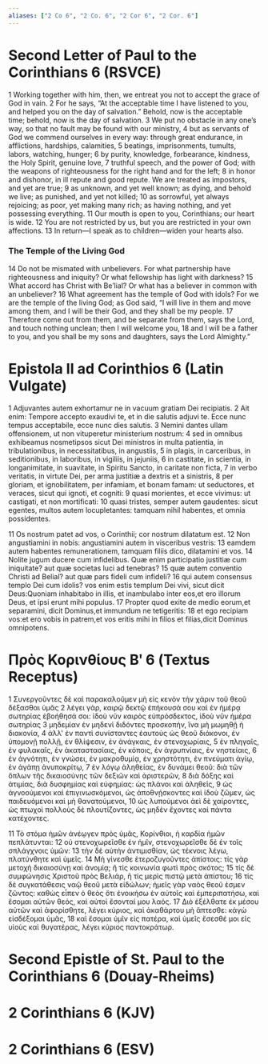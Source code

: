 ```yaml
---
aliases: ["2 Co 6", "2 Co. 6", "2 Cor 6", "2 Cor. 6"]
---
```



# Second Letter of Paul to the Corinthians 6 (RSVCE)

1 Working together with him, then, we entreat you not to accept the grace of God in vain.
2 For he says, “At the acceptable time I have listened to you, and helped you on the day of salvation.” Behold, now is the acceptable time; behold, now is the day of salvation.
3 We put no obstacle in any one’s way, so that no fault may be found with our ministry,
4 but as servants of God we commend ourselves in every way: through great endurance, in afflictions, hardships, calamities,
5 beatings, imprisonments, tumults, labors, watching, hunger;
6 by purity, knowledge, forbearance, kindness, the Holy Spirit, genuine love,
7 truthful speech, and the power of God; with the weapons of righteousness for the right hand and for the left;
8 in honor and dishonor, in ill repute and good repute. We are treated as impostors, and yet are true;
9 as unknown, and yet well known; as dying, and behold we live; as punished, and yet not killed;
10 as sorrowful, yet always rejoicing; as poor, yet making many rich; as having nothing, and yet possessing everything.
11 Our mouth is open to you, Corinthians; our heart is wide.
12 You are not restricted by us, but you are restricted in your own affections.
13 In return—I speak as to children—widen your hearts also.
### The Temple of the Living God
14 Do not be mismated with unbelievers. For what partnership have righteousness and iniquity? Or what fellowship has light with darkness?
15 What accord has Christ with Beʹlial? Or what has a believer in common with an unbeliever?
16 What agreement has the temple of God with idols? For we are the temple of the living God; as God said, “I will live in them and move among them, and I will be their God, and they shall be my people.
17 Therefore come out from them, and be separate from them, says the Lord, and touch nothing unclean; then I will welcome you,
18 and I will be a father to you, and you shall be my sons and daughters, says the Lord Almighty.”


# Epistola II ad Corinthios 6 (Latin Vulgate)

1 Adjuvantes autem exhortamur ne in vacuum gratiam Dei recipiatis.
2 Ait enim: Tempore accepto exaudivi te, et in die salutis adjuvi te. Ecce nunc tempus acceptabile, ecce nunc dies salutis.
3 Nemini dantes ullam offensionem, ut non vituperetur ministerium nostrum:
4 sed in omnibus exhibeamus nosmetipsos sicut Dei ministros in multa patientia, in tribulationibus, in necessitatibus, in angustiis,
5 in plagis, in carceribus, in seditionibus, in laboribus, in vigiliis, in jejuniis,
6 in castitate, in scientia, in longanimitate, in suavitate, in Spiritu Sancto, in caritate non ficta,
7 in verbo veritatis, in virtute Dei, per arma justitiæ a dextris et a sinistris,
8 per gloriam, et ignobilitatem, per infamiam, et bonam famam: ut seductores, et veraces, sicut qui ignoti, et cogniti:
9 quasi morientes, et ecce vivimus: ut castigati, et non mortificati:
10 quasi tristes, semper autem gaudentes: sicut egentes, multos autem locupletantes: tamquam nihil habentes, et omnia possidentes.

11 Os nostrum patet ad vos, o Corinthii; cor nostrum dilatatum est.
12 Non angustiamini in nobis: angustiamini autem in visceribus vestris:
13 eamdem autem habentes remunerationem, tamquam filiis dico, dilatamini et vos.
14 Nolite jugum ducere cum infidelibus. Quæ enim participatio justitiæ cum iniquitate? aut quæ societas luci ad tenebras?
15 quæ autem conventio Christi ad Belial? aut quæ pars fideli cum infideli?
16 qui autem consensus templo Dei cum idolis? vos enim estis templum Dei vivi, sicut dicit Deus:Quoniam inhabitabo in illis, et inambulabo inter eos,et ero illorum Deus, et ipsi erunt mihi populus.
17 Propter quod exite de medio eorum,et separamini, dicit Dominus,et immundum ne tetigeritis:
18 et ego recipiam vos:et ero vobis in patrem,et vos eritis mihi in filios et filias,dicit Dominus omnipotens.


# Πρὸς Κορινθίους Βʹ 6 (Textus Receptus)

1 Συνεργοῦντες δὲ καὶ παρακαλοῦμεν μὴ εἰς κενὸν τὴν χάριν τοῦ θεοῦ δέξασθαι ὑμᾶς
2 λέγει γάρ, καιρῷ δεκτῷ ἐπήκουσά σου καὶ ἐν ἡμέρᾳ σωτηρίας ἐβοήθησά σοι: ἰδοὺ νῦν καιρὸς εὐπρόσδεκτος, ἰδοὺ νῦν ἡμέρα σωτηρίας
3 μηδεμίαν ἐν μηδενὶ διδόντες προσκοπήν, ἵνα μὴ μωμηθῇ ἡ διακονία,
4 ἀλλ' ἐν παντὶ συνίσταντες ἑαυτοὺς ὡς θεοῦ διάκονοι, ἐν ὑπομονῇ πολλῇ, ἐν θλίψεσιν, ἐν ἀνάγκαις, ἐν στενοχωρίαις,
5 ἐν πληγαῖς, ἐν φυλακαῖς, ἐν ἀκαταστασίαις, ἐν κόποις, ἐν ἀγρυπνίαις, ἐν νηστείαις,
6 ἐν ἁγνότητι, ἐν γνώσει, ἐν μακροθυμίᾳ, ἐν χρηστότητι, ἐν πνεύματι ἁγίῳ, ἐν ἀγάπῃ ἀνυποκρίτῳ,
7 ἐν λόγῳ ἀληθείας, ἐν δυνάμει θεοῦ: διὰ τῶν ὅπλων τῆς δικαιοσύνης τῶν δεξιῶν καὶ ἀριστερῶν,
8 διὰ δόξης καὶ ἀτιμίας, διὰ δυσφημίας καὶ εὐφημίας: ὡς πλάνοι καὶ ἀληθεῖς,
9 ὡς ἀγνοούμενοι καὶ ἐπιγινωσκόμενοι, ὡς ἀποθνῄσκοντες καὶ ἰδοὺ ζῶμεν, ὡς παιδευόμενοι καὶ μὴ θανατούμενοι,
10 ὡς λυπούμενοι ἀεὶ δὲ χαίροντες, ὡς πτωχοὶ πολλοὺς δὲ πλουτίζοντες, ὡς μηδὲν ἔχοντες καὶ πάντα κατέχοντες.

11 Τὸ στόμα ἡμῶν ἀνέῳγεν πρὸς ὑμᾶς, Κορίνθιοι, ἡ καρδία ἡμῶν πεπλάτυνται:
12 οὐ στενοχωρεῖσθε ἐν ἡμῖν, στενοχωρεῖσθε δὲ ἐν τοῖς σπλάγχνοις ὑμῶν:
13 τὴν δὲ αὐτὴν ἀντιμισθίαν, ὡς τέκνοις λέγω, πλατύνθητε καὶ ὑμεῖς.
14 Μὴ γίνεσθε ἑτεροζυγοῦντες ἀπίστοις: τίς γὰρ μετοχὴ δικαιοσύνῃ καὶ ἀνομίᾳ; ἢ τίς κοινωνία φωτὶ πρὸς σκότος;
15 τίς δὲ συμφώνησις Χριστοῦ πρὸς Βελιάρ, ἢ τίς μερὶς πιστῷ μετὰ ἀπίστου;
16 τίς δὲ συγκατάθεσις ναῷ θεοῦ μετὰ εἰδώλων; ἡμεῖς γὰρ ναὸς θεοῦ ἐσμεν ζῶντος: καθὼς εἶπεν ὁ θεὸς ὅτι ἐνοικήσω ἐν αὐτοῖς καὶ ἐμπεριπατήσω, καὶ ἔσομαι αὐτῶν θεός, καὶ αὐτοὶ ἔσονταί μου λαός.
17 Διὸ ἐξέλθατε ἐκ μέσου αὐτῶν καὶ ἀφορίσθητε, λέγει κύριος, καὶ ἀκαθάρτου μὴ ἅπτεσθε: κἀγὼ εἰσδέξομαι ὑμᾶς,
18 καὶ ἔσομαι ὑμῖν εἰς πατέρα, καὶ ὑμεῖς ἔσεσθέ μοι εἰς υἱοὺς καὶ θυγατέρας, λέγει κύριος παντοκράτωρ.


# Second Epistle of St. Paul to the Corinthians 6 (Douay-Rheims)


# 2 Corinthians 6 (KJV)


# 2 Corinthians 6 (ESV)

